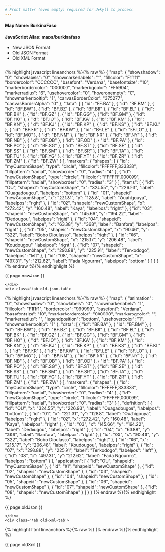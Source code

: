 ```yaml
---
# Front matter (even empty) required for Jekyll to process
---
```


#### Map Name: BurkinaFaso

#### JavaScript Alias: maps/burkinafaso


<ul class='code-tabs'>
    <li class='active'>
        <a data-toggle='new-json'>New JSON Format</a>
    </li>
    <li>
        <a data-toggle='old-json'>Old JSON Format</a>
    </li>
    <li>
        <a data-toggle='old-xml'>Old XML Format</a>
    </li>
</ul>
<div class='tab-content'>
    <pre class='plain-code'></pre>
    <div class='tab new-json-tab active'>
{% highlight javascript lineanchors %}{% raw %}
{
    "map": {
        "showshadow": "0",
        "showlabels": "0",
        "showmarkerlabels": "1",
        "fillcolor": "F1f1f1",
        "bordercolor": "CCCCCC",
        "basefont": "Verdana",
        "basefontsize": "10",
        "markerbordercolor": "000000",
        "markerbgcolor": "FF5904",
        "markerradius": "6",
        "usehovercolor": "0",
        "hoveronempty": "0",
        "showmarkertooltip": "1",
        "canvasBorderColor": "375277",
        "canvasBorderAlpha": "0"
    },
    "data": [
        {
            "id": "BF.BA"
        },
        {
            "id": "BF.BM"
        },
        {
            "id": "BF.BW"
        },
        {
            "id": "BF.BZ"
        },
        {
            "id": "BF.BB"
        },
        {
            "id": "BF.BL"
        },
        {
            "id": "BF.BK"
        },
        {
            "id": "BF.GZ"
        },
        {
            "id": "BF.GG"
        },
        {
            "id": "BF.GM"
        },
        {
            "id": "BF.HO"
        },
        {
            "id": "BF.IO"
        },
        {
            "id": "BF.KA"
        },
        {
            "id": "BF.KM"
        },
        {
            "id": "BF.KN"
        },
        {
            "id": "BF.KJ"
        },
        {
            "id": "BF.KP"
        },
        {
            "id": "BF.KS"
        },
        {
            "id": "BF.KL"
        },
        {
            "id": "BF.KR"
        },
        {
            "id": "BF.KW"
        },
        {
            "id": "BF.LE"
        },
        {
            "id": "BF.LO"
        },
        {
            "id": "BF.MO"
        },
        {
            "id": "BF.NM"
        },
        {
            "id": "BF.NR"
        },
        {
            "id": "BF.NY"
        },
        {
            "id": "BF.NB"
        },
        {
            "id": "BF.OB"
        },
        {
            "id": "BF.OD"
        },
        {
            "id": "BF.PA"
        },
        {
            "id": "BF.PO"
        },
        {
            "id": "BF.SG"
        },
        {
            "id": "BF.ST"
        },
        {
            "id": "BF.SE"
        },
        {
            "id": "BF.SS"
        },
        {
            "id": "BF.SM"
        },
        {
            "id": "BF.SR"
        },
        {
            "id": "BF.TA"
        },
        {
            "id": "BF.TU"
        },
        {
            "id": "BF.YG"
        },
        {
            "id": "BF.YT"
        },
        {
            "id": "BF.ZR"
        },
        {
            "id": "BF.ZM"
        },
        {
            "id": "BF.ZW"
        }
    ],
    "markers": {
        "shapes": [
            {
                "id": "myCustomShape",
                "type": "circle",
                "fillcolor": "FFFFFF,333333",
                "fillpattern": "radial",
                "showborder": "0",
                "radius": "4"
            },
            {
                "id": "newCustomShape",
                "type": "circle",
                "fillcolor": "FFFFFF,000099",
                "fillpattern": "radial",
                "showborder": "0",
                "radius": "3"
            }
        ],
        "items": [
            {
                "id": "OU",
                "shapeid": "myCustomShape",
                "x": "324.55",
                "y": "226.93",
                "label": "Ouagadougou",
                "labelpos": "bottom"
            },
            {
                "id": "01",
                "shapeid": "newCustomShape",
                "x": "221.31",
                "y": "128.8",
                "label": "Ouahigouya",
                "labelpos": "right"
            },
            {
                "id": "02",
                "shapeid": "newCustomShape",
                "x": "272.42",
                "y": "160.48",
                "label": "Kaya",
                "labelpos": "right"
            },
            {
                "id": "03",
                "shapeid": "newCustomShape",
                "x": "145.66",
                "y": "194.22",
                "label": "Dedougou",
                "labelpos": "right"
            },
            {
                "id": "04",
                "shapeid": "newCustomShape",
                "x": "63.88",
                "y": "368",
                "label": "Banfora",
                "labelpos": "right"
            },
            {
                "id": "05",
                "shapeid": "newCustomShape",
                "x": "90.46",
                "y": "322",
                "label": "Bobo Dioulasso",
                "labelpos": "right"
            },
            {
                "id": "06",
                "shapeid": "newCustomShape",
                "x": "215.17",
                "y": "206.48",
                "label": "Koudougou",
                "labelpos": "right"
            },
            {
                "id": "07",
                "shapeid": "newCustomShape",
                "x": "293.88",
                "y": "225.91",
                "label": "Tenkodogo",
                "labelpos": "left"
            },
            {
                "id": "08",
                "shapeid": "newCustomShape",
                "x": "497.31",
                "y": "212.62",
                "label": "Fada Ngourma",
                "labelpos": "bottom"
            }
        ]
    }
}
{% endraw %}{% endhighlight %}


<p class='text-success'>{{ page.newJson }}</p>

    </div>
    <div class='tab old-json-tab'>
{% highlight javascript lineanchors %}{% raw %}
{
    "map": {
        "animation": "0",
        "showshadow": "0",
        "showlabels": "0",
        "showmarkerlabels": "1",
        "fillcolor": "F1f1f1",
        "bordercolor": "999999",
        "basefont": "Verdana",
        "basefontsize": "10",
        "markerbordercolor": "000000",
        "markerbgcolor": "",
        "markerradius": "",
        "legendposition": "bottom",
        "usehovercolor": "1",
        "showmarkertooltip": "1"
    },
    "data": [
        {
            "id": "BF.BA"
        },
        {
            "id": "BF.BM"
        },
        {
            "id": "BF.BW"
        },
        {
            "id": "BF.BZ"
        },
        {
            "id": "BF.BB"
        },
        {
            "id": "BF.BL"
        },
        {
            "id": "BF.BK"
        },
        {
            "id": "BF.GZ"
        },
        {
            "id": "BF.GG"
        },
        {
            "id": "BF.GM"
        },
        {
            "id": "BF.HO"
        },
        {
            "id": "BF.IO"
        },
        {
            "id": "BF.KA"
        },
        {
            "id": "BF.KM"
        },
        {
            "id": "BF.KN"
        },
        {
            "id": "BF.KJ"
        },
        {
            "id": "BF.KP"
        },
        {
            "id": "BF.KS"
        },
        {
            "id": "BF.KL"
        },
        {
            "id": "BF.KR"
        },
        {
            "id": "BF.KW"
        },
        {
            "id": "BF.LE"
        },
        {
            "id": "BF.LO"
        },
        {
            "id": "BF.MO"
        },
        {
            "id": "BF.NM"
        },
        {
            "id": "BF.NR"
        },
        {
            "id": "BF.NY"
        },
        {
            "id": "BF.NB"
        },
        {
            "id": "BF.OB"
        },
        {
            "id": "BF.OD"
        },
        {
            "id": "BF.PA"
        },
        {
            "id": "BF.PO"
        },
        {
            "id": "BF.SG"
        },
        {
            "id": "BF.ST"
        },
        {
            "id": "BF.SE"
        },
        {
            "id": "BF.SS"
        },
        {
            "id": "BF.SM"
        },
        {
            "id": "BF.SR"
        },
        {
            "id": "BF.TA"
        },
        {
            "id": "BF.TU"
        },
        {
            "id": "BF.YG"
        },
        {
            "id": "BF.YT"
        },
        {
            "id": "BF.ZR"
        },
        {
            "id": "BF.ZM"
        },
        {
            "id": "BF.ZW"
        }
    ],
    "markers": {
        "shapes": [
            {
                "id": "myCustomShape",
                "type": "circle",
                "fillcolor": "FFFFFF,333333",
                "fillpattern": "radial",
                "showborder": "0",
                "radius": "4"
            },
            {
                "id": "newCustomShape",
                "type": "circle",
                "fillcolor": "FFFFFF,000099",
                "fillpattern": "radial",
                "showborder": "0",
                "radius": "3"
            }
        ],
        "definition": [
            {
                "id": "OU",
                "x": "324.55",
                "y": "226.93",
                "label": "Ouagadougou",
                "labelpos": "bottom"
            },
            {
                "id": "01",
                "x": "221.31",
                "y": "128.8",
                "label": "Ouahigouya",
                "labelpos": "right"
            },
            {
                "id": "02",
                "x": "272.42",
                "y": "160.48",
                "label": "Kaya",
                "labelpos": "right"
            },
            {
                "id": "03",
                "x": "145.66",
                "y": "194.22",
                "label": "Dedougou",
                "labelpos": "right"
            },
            {
                "id": "04",
                "x": "63.88",
                "y": "368",
                "label": "Banfora",
                "labelpos": "right"
            },
            {
                "id": "05",
                "x": "90.46",
                "y": "322",
                "label": "Bobo Dioulasso",
                "labelpos": "right"
            },
            {
                "id": "06",
                "x": "215.17",
                "y": "206.48",
                "label": "Koudougou",
                "labelpos": "right"
            },
            {
                "id": "07",
                "x": "293.88",
                "y": "225.91",
                "label": "Tenkodogo",
                "labelpos": "left"
            },
            {
                "id": "08",
                "x": "497.31",
                "y": "212.62",
                "label": "Fada Ngourma",
                "labelpos": "bottom"
            }
        ],
        "application": [
            {
                "id": "OU",
                "shapeid": "myCustomShape"
            },
            {
                "id": "01",
                "shapeid": "newCustomShape"
            },
            {
                "id": "02",
                "shapeid": "newCustomShape"
            },
            {
                "id": "03",
                "shapeid": "newCustomShape"
            },
            {
                "id": "04",
                "shapeid": "newCustomShape"
            },
            {
                "id": "05",
                "shapeid": "newCustomShape"
            },
            {
                "id": "06",
                "shapeid": "newCustomShape"
            },
            {
                "id": "07",
                "shapeid": "newCustomShape"
            },
            {
                "id": "08",
                "shapeid": "newCustomShape"
            }
        ]
    }
}
{% endraw %}{% endhighlight %}


<p class='text-success'>{{ page.oldJson }}</p>

    </div>
    <div class='tab old-xml-tab'>
{% highlight html lineanchors %}{% raw %}
<map animation='0' showShadow='0' showLabels='0' showMarkerLabels='1' fillColor='F1f1f1' borderColor='999999' baseFont='Verdana' baseFontSize='10' markerBorderColor='000000' markerBgColor='' markerRadius='' legendPosition='bottom' useHoverColor='1' showMarkerToolTip='1'  >
	<data>
		<entity id='BF.BA'  />
		<entity id='BF.BM'  />
		<entity id='BF.BW'  />
		<entity id='BF.BZ'  />
		<entity id='BF.BB'  />
		<entity id='BF.BL'  />
		<entity id='BF.BK'  />
		<entity id='BF.GZ'  />
		<entity id='BF.GG'  />
		<entity id='BF.GM'  />
		<entity id='BF.HO'  />
		<entity id='BF.IO'  />
		<entity id='BF.KA'  />
		<entity id='BF.KM'  />
		<entity id='BF.KN'  />
		<entity id='BF.KJ'  />
		<entity id='BF.KP'  />
		<entity id='BF.KS'  />
		<entity id='BF.KL'  />
		<entity id='BF.KR'  />
		<entity id='BF.KW'  />
		<entity id='BF.LE'  />
		<entity id='BF.LO'  />
		<entity id='BF.MO'  />
		<entity id='BF.NM'  />
		<entity id='BF.NR'  />
		<entity id='BF.NY'  />
		<entity id='BF.NB'  />
		<entity id='BF.OB'  />
		<entity id='BF.OD'  />
		<entity id='BF.PA'  />
		<entity id='BF.PO'  />
		<entity id='BF.SG'  />
		<entity id='BF.ST'  />
		<entity id='BF.SE'  />
		<entity id='BF.SS'  />
		<entity id='BF.SM'  />
		<entity id='BF.SR'  />
		<entity id='BF.TA'  />
		<entity id='BF.TU'  />
		<entity id='BF.YG'  />
		<entity id='BF.YT'  />
		<entity id='BF.ZR'  />
		<entity id='BF.ZM'  />
		<entity id='BF.ZW'  />
	</data>
	<markers>
	<shapes>
	     <shape id='myCustomShape' type='circle' fillcolor='FFFFFF,333333' fillPattern='radial' showBorder='0' radius='4'/>
		 <shape id='newCustomShape' type='circle' fillcolor='FFFFFF,000099' fillPattern='radial' showBorder='0' radius='3'/>
		 </shapes>
		<definition>
			<marker id='OU' x='324.55' y='226.93' label='Ouagadougou' labelPos='bottom'  />
			<marker id='01' x='221.31' y='128.8' label='Ouahigouya' labelPos='right'  />
			<marker id='02' x='272.42' y='160.48' label='Kaya' labelPos='right'  />
			<marker id='03' x='145.66' y='194.22' label='Dedougou' labelPos='right'  />
			<marker id='04' x='63.88' y='368' label='Banfora' labelPos='right'  />
			<marker id='05' x='90.46' y='322' label='Bobo Dioulasso' labelPos='right'  />
			<marker id='06' x='215.17' y='206.48' label='Koudougou' labelPos='right'  />
			<marker id='07' x='293.88' y='225.91' label='Tenkodogo' labelPos='left'  />
			<marker id='08' x='497.31' y='212.62' label='Fada Ngourma' labelPos='bottom'  />
		</definition>
		<application>
			<marker id='OU' shapeId='myCustomShape'  />
			<marker id='01' shapeId='newCustomShape'  />
			<marker id='02' shapeId='newCustomShape'  />
			<marker id='03' shapeId='newCustomShape'  />
			<marker id='04' shapeId='newCustomShape'  />
			<marker id='05' shapeId='newCustomShape'  />
			<marker id='06' shapeId='newCustomShape'  />
			<marker id='07' shapeId='newCustomShape'  />
			<marker id='08' shapeId='newCustomShape'  />
		</application>
	</markers>
</map>
{% endraw %}{% endhighlight %}

<p class='text-success'>{{ page.oldXml }}</p>

</div>
</div>
